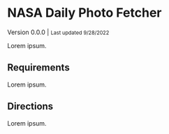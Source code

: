# NASA Daily Photo Fetcher

Version 0.0.0 | <small>Last updated 9/28/2022</small>

<small></small>

Lorem ipsum.

## Requirements
Lorem ipsum.

## Directions
Lorem ipsum.